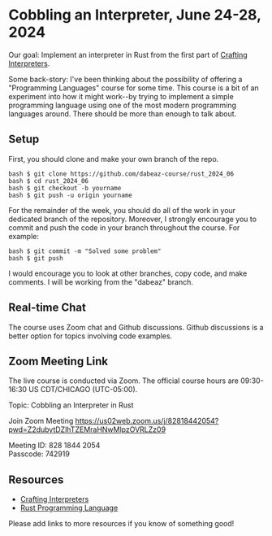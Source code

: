 Cobbling an Interpreter, June 24-28, 2024
=========================================

Our goal: Implement an interpreter in Rust from the first part of
[Crafting Interpreters](https://craftinginterpreters.com).

Some back-story: I've been thinking about the possibility of offering
a "Programming Languages" course for some time.  This course is a bit
of an experiment into how it might work--by trying to implement a simple
programming language using one of the most modern programming languages
around.   There should be more than enough to talk about.

Setup
-----

First, you should clone and make your own branch of the repo.

```
bash $ git clone https://github.com/dabeaz-course/rust_2024_06
bash $ cd rust_2024_06
bash $ git checkout -b yourname
bash $ git push -u origin yourname
```

For the remainder of the week, you should do all of the work in your
dedicated branch of the repository.  Moreover, I strongly encourage
you to commit and push the code in your branch throughout the
course. For example:

```
bash $ git commit -m "Solved some problem"
bash $ git push
```

I would encourage you to look at other branches, copy code, and make
comments.   I will be working from the "dabeaz" branch.

Real-time Chat
--------------

The course uses Zoom chat and Github discussions.  Github discussions
is a better option for topics involving code examples.

Zoom Meeting Link
-----------------

The live course is conducted via Zoom.  The official course hours are
09:30-16:30 US CDT/CHICAGO (UTC-05:00).  

Topic: Cobbling an Interpreter in Rust

Join Zoom Meeting
https://us02web.zoom.us/j/82818442054?pwd=Z2dubytDZlhTZEMraHNwMlpzOVRLZz09

Meeting ID: 828 1844 2054  
Passcode: 742919  

Resources
---------

* [Crafting Interpreters](https://craftinginterpreters.com)
* [Rust Programming Language](https://www.rust-lang.org)

Please add links to more resources if you know of something good!

